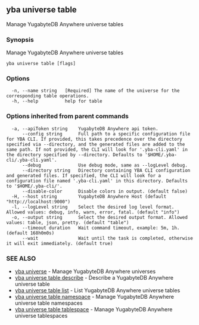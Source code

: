 ## yba universe table

Manage YugabyteDB Anywhere universe tables

### Synopsis

Manage YugabyteDB Anywhere universe tables

```
yba universe table [flags]
```

### Options

```
  -n, --name string   [Required] The name of the universe for the corresponding table operations.
  -h, --help          help for table
```

### Options inherited from parent commands

```
  -a, --apiToken string    YugabyteDB Anywhere api token.
      --config string      Full path to a specific configuration file for YBA CLI. If provided, this takes precedence over the directory specified via --directory, and the generated files are added to the same path. If not provided, the CLI will look for '.yba-cli.yaml' in the directory specified by --directory. Defaults to '$HOME/.yba-cli/.yba-cli.yaml'.
      --debug              Use debug mode, same as --logLevel debug.
      --directory string   Directory containing YBA CLI configuration and generated files. If specified, the CLI will look for a configuration file named '.yba-cli.yaml' in this directory. Defaults to '$HOME/.yba-cli/'.
      --disable-color      Disable colors in output. (default false)
  -H, --host string        YugabyteDB Anywhere Host (default "http://localhost:9000")
  -l, --logLevel string    Select the desired log level format. Allowed values: debug, info, warn, error, fatal. (default "info")
  -o, --output string      Select the desired output format. Allowed values: table, json, pretty. (default "table")
      --timeout duration   Wait command timeout, example: 5m, 1h. (default 168h0m0s)
      --wait               Wait until the task is completed, otherwise it will exit immediately. (default true)
```

### SEE ALSO

* [yba universe](yba_universe.md)	 - Manage YugabyteDB Anywhere universes
* [yba universe table describe](yba_universe_table_describe.md)	 - Describe a YugabyteDB Anywhere universe table
* [yba universe table list](yba_universe_table_list.md)	 - List YugabyteDB Anywhere universe tables
* [yba universe table namespace](yba_universe_table_namespace.md)	 - Manage YugabyteDB Anywhere universe table namespaces
* [yba universe table tablespace](yba_universe_table_tablespace.md)	 - Manage YugabyteDB Anywhere universe tablespaces

